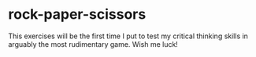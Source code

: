 # rock-paper-scissors

This exercises will be the first time I put to test my critical thinking skills in arguably the most rudimentary game. Wish me luck!
